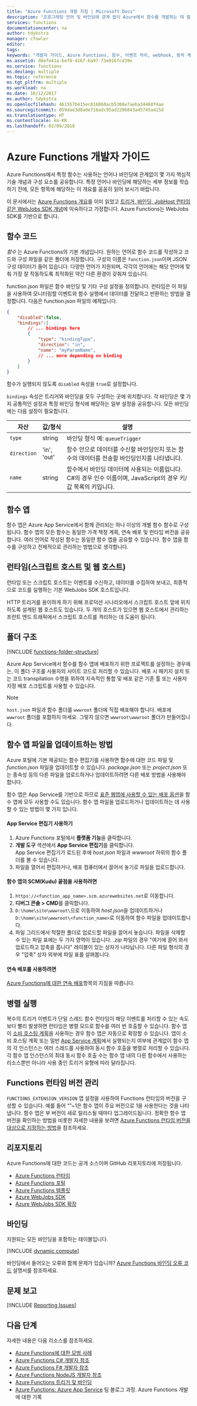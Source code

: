 ```yaml
---
title: "Azure Functions 개발 지침 | Microsoft Docs"
description: "프로그래밍 언어 및 바인딩에 관계 없이 Azure에서 함수를 개발하는 데 필요한 Azure Functions 개념 및 기술에 대해 알아봅니다."
services: functions
documentationcenter: na
author: tdykstra
manager: cfowler
editor: 
tags: 
keywords: "개발자 가이드, Azure Functions, 함수, 이벤트 처리, webhook, 동적 계산, 서버가 없는 아키텍처"
ms.assetid: d8efe41a-bef8-4167-ba97-f3e016fcd39e
ms.service: functions
ms.devlang: multiple
ms.topic: reference
ms.tgt_pltfrm: multiple
ms.workload: na
ms.date: 10/12/2017
ms.author: tdykstra
ms.openlocfilehash: 461557b415ec816860acb5308e7aeba34468f4ae
ms.sourcegitcommit: 059dae3d8a0e716adc95ad2296843a45745a415d
ms.translationtype: HT
ms.contentlocale: ko-KR
ms.lasthandoff: 02/09/2018
---
```

# <a name="azure-functions-developers-guide"></a>Azure Functions 개발자 가이드
Azure Functions에서 특정 함수는 사용하는 언어나 바인딩에 관계없이 몇 가지 핵심적 기술 개념과 구성 요소를 공유합니다. 특정 언어나 바인딩에 해당하는 세부 정보를 학습하기 전에, 모든 항목에 해당하는 이 개요를 꼼꼼히 읽어 보시기 바랍니다.

이 문서에서는 [Azure Functions 개요](functions-overview.md)를 이미 읽었고 [트리거, 바인딩, JobHost 런타임 같은 WebJobs SDK 개념](https://github.com/Azure/azure-webjobs-sdk/wiki)에 익숙하다고 가정합니다. Azure Functions는 WebJobs SDK를 기반으로 합니다. 

## <a name="function-code"></a>함수 코드
*함수* 는 Azure Functions의 기본 개념입니다. 원하는 언어로 함수 코드를 작성하고 코드와 구성 파일을 같은 폴더에 저장합니다. 구성의 이름은 `function.json`이며 JSON 구성 데이터가 들어 있습니다. 다양한 언어가 지원되며, 각각의 언어에는 해당 언어에 맞춰 가장 잘 작동하도록 최적화된 약간 다른 환경이 갖춰져 있습니다. 

function.json 파일은 함수 바인딩 및 기타 구성 설정을 정의합니다. 런타임은 이 파일을 사용하여 모니터링할 이벤트와 함수 실행에서 데이터를 전달하고 반환하는 방법을 결정합니다. 다음은 function.json 파일의 예제입니다.

```json
{
    "disabled":false,
    "bindings":[
        // ... bindings here
        {
            "type": "bindingType",
            "direction": "in",
            "name": "myParamName",
            // ... more depending on binding
        }
    ]
}
```

함수가 실행되지 않도록 `disabled` 속성을 `true`로 설정합니다.

`bindings` 속성은 트리거와 바인딩을 모두 구성하는 곳에 위치합니다. 각 바인딩은 몇 가지 공통적인 설정과 특정 바인딩 형식에 해당하는 일부 설정을 공유합니다. 모든 바인딩에는 다음 설정이 필요합니다.

| 자산 | 값/형식 | 설명 |
| --- | --- | --- |
| `type` |string |바인딩 형식 예: `queueTrigger` |
| `direction` |'in', 'out' |함수 안으로 데이터를 수신할 바인딩인지 또는 함수의 데이터를 전송할 바인딩인지를 나타냅니다. |
| `name` |string |함수에서 바인딩 데이터에 사용되는 이름입니다. C#의 경우 인수 이름이며, JavaScript의 경우 키/값 목록의 키입니다. |

## <a name="function-app"></a>함수 앱
함수 앱은 Azure App Service에서 함께 관리되는 하나 이상의 개별 함수 함수로 구성됩니다. 함수 앱의 모든 함수는 동일한 가격 책정 계획, 연속 배포 및 런타임 버전을 공유합니다. 여러 언어로 작성된 함수는 동일한 함수 앱을 공유할 수 있습니다. 함수 앱을 함수를 구성하고 전체적으로 관리하는 방법으로 생각합니다. 

## <a name="runtime-script-host-and-web-host"></a>런타임(스크립트 호스트 및 웹 호스트)
런타임 또는 스크립트 호스트는 이벤트를 수신하고, 데이터를 수집하여 보내고, 최종적으로 코드를 실행하는 기본 WebJobs SDK 호스트입니다. 

HTTP 트리거를 용이하게 하기 위해 프로덕션 시나리오에서 스크립트 호스트 앞에 위치하도록 설계된 웹 호스트도 있습니다. 두 개의 호스트가 있으면 웹 호스트에서 관리하는 프런트 엔드 트래픽에서 스크립트 호스트를 격리하는 데 도움이 됩니다.

## <a name="folder-structure"></a>폴더 구조
[!INCLUDE [functions-folder-structure](../../includes/functions-folder-structure.md)]

Azure App Service에서 함수를 함수 앱에 배포하기 위한 프로젝트를 설정하는 경우에는, 이 폴더 구조를 사용자의 사이트 코드로 처리할 수 있습니다. 배포 시 패키지 설치 또는 코드 transpilation 수행을 위하여 지속적인 통합 및 배포 같은 기존 툴 또는 사용자 지정 배포 스크립트를 사용할 수 있습니다.

> [!NOTE]
> `host.json` 파일과 함수 폴더를 `wwwroot` 폴더에 직접 배포해야 합니다. 배포에 `wwwroot` 폴더를 포함하지 마세요. 그렇지 않으면 `wwwroot\wwwroot` 폴더가 만들어집니다. 
> 
> 

## <a id="fileupdate"></a> 함수 앱 파일을 업데이트하는 방법
Azure 포털에 기본 제공되는 함수 편집기를 사용하면 함수에 대한 코드 파일 및 *function.json* 파일을 업데이트할 수 있습니다. *package.json* 또는 *project.json* 또는 종속성 등의 다른 파일을 업로드하거나 업데이트하려면 다른 배포 방법을 사용해야 합니다.

함수 앱은 App Service를 기반으로 하므로 [표준 웹앱에 사용할 수 있는 배포 옵션](../app-service/app-service-deploy-local-git.md)을 함수 앱에 모두 사용할 수도 있습니다. 함수 앱 파일을 업로드하거나 업데이트하는 데 사용할 수 있는 방법이 몇 가지 입니다. 

#### <a name="to-use-app-service-editor"></a>App Service 편집기 사용하기
1. Azure Functions 포털에서 **플랫폼 기능**을 클릭합니다.
2. **개발 도구** 섹션에서 **App Service 편집기**를 클릭합니다.   
   App Service 편집기가 로드된 후에 *host.json* 파일과 *wwwroot* 하위의 함수 폴더를 볼 수 있습니다. 
5. 파일을 열어서 편집하거나, 배포 컴퓨터에서 끌어서 놓기로 파일을 업로드합니다.

#### <a name="to-use-the-function-apps-scm-kudu-endpoint"></a>함수 앱의 SCM(Kudu) 끝점을 사용하려면
1. `https://<function_app_name>.scm.azurewebsites.net`로 이동합니다.
2. **디버그 콘솔 > CMD**를 클릭합니다.
3. `D:\home\site\wwwroot\`으로 이동하여 *host.json*을 업데이트하거나 `D:\home\site\wwwroot\<function_name>`로 이동하여 함수 파일을 업데이트합니다.
4. 파일 그리드에서 적절한 폴더로 업로드할 파일을 끌어서 놓습니다. 파일을 삭제할 수 있는 파일 표에는 두 가지 영역이 있습니다. *.zip* 파일의 경우 "여기에 끌어 와서 업로드하고 압축을 풉니다" 레이블이 있는 상자가 나타납니다. 다른 파일 형식의 경우 "압축" 상자 외부에 파일 표를 살펴봅니다.

<!--NOTE: I've removed documentation on FTP, because it does not sync triggers on the consumption plan --glenga -->

#### <a name="to-use-continuous-deployment"></a>연속 배포를 사용하려면
[Azure Functions에 대한 연속 배포](functions-continuous-deployment.md)항목의 지침을 따릅니다.

## <a name="parallel-execution"></a>병렬 실행
복수의 트리거 이벤트가 단일 스레드 함수 런타임이 해당 이벤트를 처리할 수 있는 속도보다 빨리 발생하면 런타임은 병렬 모드로 함수를 여러 번 호출할 수 있습니다.  함수 앱이 [소비 호스팅 계획](functions-scale.md#how-the-consumption-plan-works)을 사용하는 경우 함수 앱은 자동으로 확장할 수 있습니다.  앱이 소비 호스팅 계획 또는 일반 [App Service 계획](../app-service/azure-web-sites-web-hosting-plans-in-depth-overview.md)에서 실행되는지 여부에 관계없이 함수 앱의 각 인스턴스는 여러 스레드를 사용하여 동시 함수 호출을 병렬로 처리할 수 있습니다.  각 함수 앱 인스턴스의 최대 동시 함수 호출 수는 함수 앱 내의 다른 함수에서 사용하는 리소스뿐만 아니라 사용 중인 트리거 유형에 따라 달라집니다.

## <a name="functions-runtime-versioning"></a>Functions 런타임 버전 관리

`FUNCTIONS_EXTENSION_VERSION` 앱 설정을 사용하여 Functions 런타임의 버전을 구성할 수 있습니다. 예를 들어 “”~1은 함수 앱이 주요 버전으로 1을 사용한다는 것을 나타냅니다. 함수 앱은 부 버전이 새로 릴리스될 때마다 업그레이드됩니다. 정확한 함수 앱 버전을 확인하는 방법을 비롯한 자세한 내용을 보려면 [Azure Functions 런타임 버전을 대상으로 지정하는 방법](set-runtime-version.md)을 참조하세요.

## <a name="repositories"></a>리포지토리
Azure Functions에 대한 코드는 공개 소스이며 GitHub 리포지토리에 저장됩니다.

* [Azure Functions 런타임](https://github.com/Azure/azure-webjobs-sdk-script/)
* [Azure Functions 포털](https://github.com/projectkudu/AzureFunctionsPortal)
* [Azure Functions 템플릿](https://github.com/Azure/azure-webjobs-sdk-templates/)
* [Azure WebJobs SDK](https://github.com/Azure/azure-webjobs-sdk/)
* [Azure WebJobs SDK 확장](https://github.com/Azure/azure-webjobs-sdk-extensions/)

## <a name="bindings"></a>바인딩
지원되는 모든 바인딩을 포함하는 테이블입니다.

[!INCLUDE [dynamic compute](../../includes/functions-bindings.md)]

바인딩에서 들어오는 오류와 함께 문제가 있습니까? [Azure Functions 바인딩 오류 코드](functions-bindings-error-pages.md) 설명서를 참조하세요.

## <a name="reporting-issues"></a>문제 보고
[!INCLUDE [Reporting Issues](../../includes/functions-reporting-issues.md)]

## <a name="next-steps"></a>다음 단계
자세한 내용은 다음 리소스를 참조하세요.

* [Azure Functions에 대한 모범 사례](functions-best-practices.md)
* [Azure Functions C# 개발자 참조](functions-reference-csharp.md)
* [Azure Functions F# 개발자 참조](functions-reference-fsharp.md)
* [Azure Functions NodeJS 개발자 참조](functions-reference-node.md)
* [Azure Functions 트리거 및 바인딩](functions-triggers-bindings.md)
* [Azure Functions: Azure App Service](https://blogs.msdn.microsoft.com/appserviceteam/2016/04/27/azure-functions-the-journey/) 팀 블로그 과정. Azure Functions 개발에 대한 기록

